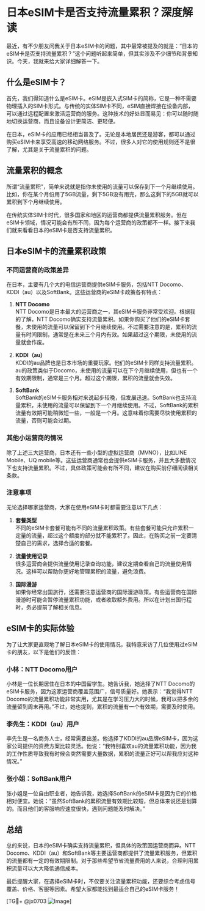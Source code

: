 # 日本eSIM卡是否支持流量累积？深度解读

最近，有不少朋友问我关于日本eSIM卡的问题，其中最常被提及的就是：“日本的eSIM卡是否支持流量累积？”这个问题听起来简单，但其实涉及不少细节和背景知识。今天，我就来给大家详细解答一下。

## 什么是eSIM卡？

首先，我们得知道什么是eSIM卡。eSIM是嵌入式SIM卡的简称，它是一种不需要物理插入的SIM卡形式。与传统的实体SIM卡不同，eSIM直接焊接在设备内部，可以通过远程配置来激活运营商的服务。这种技术的好处显而易见：你可以随时随地切换运营商，而且设备设计更简洁、更轻便。

在日本，eSIM卡的应用已经相当普及了。无论是本地居民还是游客，都可以通过购买eSIM卡来享受高速的移动网络服务。不过，很多人对它的使用规则还不是很了解，尤其是关于流量累积的问题。

## 流量累积的概念

所谓“流量累积”，简单来说就是指你未使用的流量可以保存到下一个月继续使用。比如，你在某个月份用了5GB流量，剩下5GB没有用完，那么这剩下的5GB就可以累积到下个月继续使用。

在传统实体SIM卡时代，很多国家和地区的运营商都提供流量累积服务。但在eSIM卡领域，情况可能会有所不同，因为每个运营商的政策都不一样。接下来我们就来看看日本的eSIM卡是否支持流量累积。

## 日本eSIM卡的流量累积政策

### 不同运营商的政策差异

在日本，主要有几个大的电信运营商提供eSIM卡服务，包括NTT Docomo、KDDI（au）以及SoftBank。这些运营商的eSIM卡政策各有特点：

1. **NTT Docomo**  
   NTT Docomo是日本最大的运营商之一，其eSIM卡服务非常受欢迎。根据我的了解，NTT Docomo确实支持流量累积。如果你购买了他们的eSIM卡套餐，未使用的流量可以保留到下个月继续使用。不过需要注意的是，累积的流量有时间限制，通常是在未来三个月内有效。如果超过这个期限，未使用的流量就会作废。

2. **KDDI（au）**  
   KDDI的au品牌也是日本市场的重要玩家。他们的eSIM卡同样支持流量累积。au的政策类似于Docomo，未使用的流量可以在下个月继续使用，但也有一个有效期限制，通常是三个月。超过这个期限，累积的流量就会失效。

3. **SoftBank**  
   SoftBank的eSIM卡服务相对来说起步较晚，但发展迅速。SoftBank也支持流量累积，未使用的流量可以保留到下一个月继续使用。不过，SoftBank的累积流量有效期可能稍微短一些，一般是一个月。这意味着你需要尽快使用累积的流量，否则可能会过期。

### 其他小运营商的情况

除了上述三大运营商，日本还有一些小型的虚拟运营商（MVNO），比如LINE Mobile、UQ mobile等。这些运营商通常也会提供eSIM卡服务，并且大多数情况下也支持流量累积。不过，具体政策可能会有所不同，建议在购买前仔细阅读相关条款。

### 注意事项

无论选择哪家运营商，大家在使用eSIM卡时都需要注意以下几点：

1. **套餐类型**  
   不同的eSIM卡套餐可能有不同的流量累积政策。有些套餐可能只允许累积一定量的流量，超过这个额度的部分就不能累积了。因此，在购买之前一定要清楚自己的需求，选择合适的套餐。

2. **流量使用记录**  
   很多运营商会提供流量使用记录查询功能，建议定期查看自己的流量使用情况。这样可以帮助你更好地管理累积的流量，避免浪费。

3. **国际漫游**  
   如果你经常出国旅行，还需要注意运营商的国际漫游政策。有些运营商在国际漫游时可能会暂停流量累积功能，或者收取额外费用。所以在计划出国行程时，务必提前了解相关信息。

## eSIM卡的实际体验

为了让大家更直观地了解日本eSIM卡的使用情况，我特意采访了几位使用过eSIM卡的朋友，以下是他们的反馈：

### 小林：NTT Docomo用户  
小林是一位长期居住在日本的中国留学生。她告诉我，她选择了NTT Docomo的eSIM卡服务，因为这家运营商覆盖范围广，信号质量好。她表示：“我觉得NTT Docomo的流量累积功能非常实用，尤其是在学习压力大的时候，我可以把多余的流量留到周末再用。”不过，她也提到，累积的流量有一个有效期，需要及时使用。

### 李先生：KDDI（au）用户  
李先生是一名商务人士，经常需要出差。他选择了KDDI的au品牌eSIM卡，因为这家公司提供的资费方案比较灵活。他说：“我特别喜欢au的流量累积功能，因为我的工作性质导致我有时候会突然需要大量数据，累积的流量正好可以帮我应对这种情况。”

### 张小姐：SoftBank用户  
张小姐是一位自由职业者，她告诉我，她选择SoftBank的eSIM卡是因为它的价格相对便宜。她说：“虽然SoftBank的累积流量有效期比较短，但总体来说还是划算的。而且他们的客服响应速度很快，遇到问题能及时解决。”

## 总结

总的来说，日本的eSIM卡确实支持流量累积，但具体的政策因运营商而异。NTT Docomo、KDDI（au）和SoftBank等主要运营商都提供了流量累积服务，但累积的流量都有一定的有效期限制。对于那些希望节省流量费用的人来说，合理利用累积流量可以大大降低通信成本。

最后提醒大家，在选择eSIM卡时，不仅要关注流量累积功能，还要综合考虑信号覆盖、价格、客服等因素。希望大家都能找到最适合自己的eSIM卡服务！

[TG💪+ @jx0703 ![Image](https://github.com/user-attachments/assets/dbca1d08-cadb-493c-b0ec-ad6f7a83f270)]